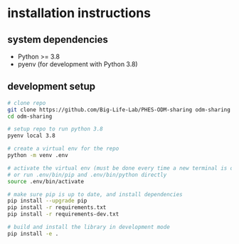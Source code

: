 # installation instructions

## system dependencies

- Python >= 3.8
- pyenv (for development with Python 3.8)

## development setup

```bash
# clone repo
git clone https://github.com/Big-Life-Lab/PHES-ODM-sharing odm-sharing
cd odm-sharing

# setup repo to run python 3.8
pyenv local 3.8

# create a virtual env for the repo
python -m venv .env

# activate the virtual env (must be done every time a new terminal is opened),
# or run .env/bin/pip and .env/bin/python directly
source .env/bin/activate

# make sure pip is up to date, and install dependencies
pip install --upgrade pip
pip install -r requirements.txt
pip install -r requirements-dev.txt

# build and install the library in development mode
pip install -e .
```
